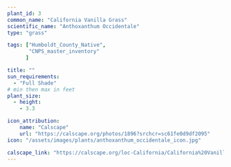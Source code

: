 ```yaml
---
plant_id: 3
common_name: "California Vanilla Grass"
scientific_name: "Anthoxanthum Occidentale"
type: "grass"

tags: ["Humboldt_County_Native",
       "CNPS_master_inventory"
      ]

title: ""
sun_requirements:
  - "Full Shade"
# min then max in feet
plant_size:
  - height: 
    - 3.3

icon_attribution: 
    name: "Calscape"
    url: "https://calscape.org/photos/1896?srchcr=sc61fe0d9df2095"
icon: "/assets/images/plants/anthoxanthum_occidentale_icon.jpg" 

calscape_link: "https://calscape.org/loc-California/California%20Vanilla%20Grass%20(Anthoxanthum%20occidentale)"
---
```


